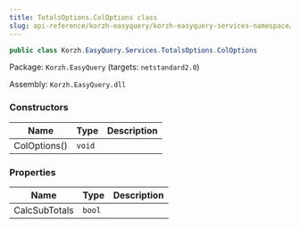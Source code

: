 ```yaml
---
title: TotalsOptions.ColOptions class
slug: api-reference/korzh-easyquery/korzh-easyquery-services-namespace/totalsoptions-coloptions-class
---
```


```csharp
public class Korzh.EasyQuery.Services.TotalsOptions.ColOptions

```
Package: `Korzh.EasyQuery` (targets: `netstandard2.0`)

Assembly: `Korzh.EasyQuery.dll`

### Constructors

| Name | Type | Description | 
| --- | --- | --- | 
| ColOptions() | `void` |  | 


### Properties

| Name | Type | Description | 
| --- | --- | --- | 
| CalcSubTotals | `bool` |  |